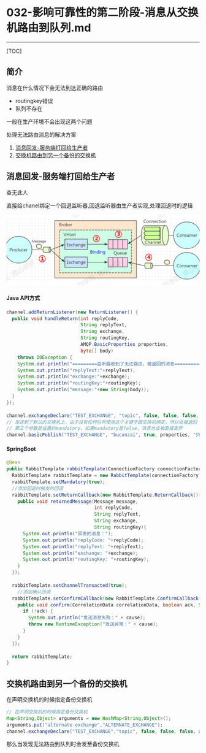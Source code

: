 # 032-影响可靠性的第二阶段-消息从交换机路由到队列.md

---

[TOC]

## 简介

消息在什么情况下会无法到达正确的路由

- routingkey错误
- 队列不存在

一般在生产环境不会出现这两个问题

处理无法路由消息的解决方案

1. [消息回发-服务端打回给生产者](#消息回发-服务端打回给生产者)
2. [交换机路由到另一个备份的交换机](#交换机路由到另一个备份的交换机)

## 消息回发-服务端打回给生产者

查无此人

直接给chanel绑定一个回退监听器,回退监听器由生产者实现,处理回退时的逻辑

![image-20201119112438108](../../../../../assets/image-20201119112438108.png)

#### Java API方式

```java
channel.addReturnListener(new ReturnListener() {
  public void handleReturn(int replyCode,
                           String replyText,
                           String exchange,
                           String routingKey,
                           AMQP.BasicProperties properties,
                           byte[] body)
    throws IOException {
    System.out.println("=========监听器收到了无法路由，被返回的消息============");
    System.out.println("replyText:"+replyText);
    System.out.println("exchange:"+exchange);
    System.out.println("routingKey:"+routingKey);
    System.out.println("message:"+new String(body));
  }
});

channel.exchangeDeclare("TEST_EXCHANGE", "topic", false, false, false, null);
// 发送到了默认的交换机上，由于没有任何队列使用这个关键字跟交换机绑定，所以会被退回
// 第三个参数是设置的mandatory，如果mandatory是false，消息也会被直接丢弃
channel.basicPublish("TEST_EXCHANGE", "bucunzai", true, properties, "只为更好的你".getBytes());
```

#### SpringBoot

```java
@Bean
public RabbitTemplate rabbitTemplate(ConnectionFactory connectionFactory) {
  RabbitTemplate rabbitTemplate = new RabbitTemplate(connectionFactory);
  rabbitTemplate.setMandatory(true);
  //添加回退时触发的回调
  rabbitTemplate.setReturnCallback(new RabbitTemplate.ReturnCallback(){
    public void returnedMessage(Message message,
                                int replyCode,
                                String replyText,
                                String exchange,
                                String routingKey){
      System.out.println("回发的消息：");
      System.out.println("replyCode: "+replyCode);
      System.out.println("replyText: "+replyText);
      System.out.println("exchange: "+exchange);
      System.out.println("routingKey: "+routingKey);
    }
  });

  rabbitTemplate.setChannelTransacted(true);
	//添加确认回调
  rabbitTemplate.setConfirmCallback(new RabbitTemplate.ConfirmCallback() {
    public void confirm(CorrelationData correlationData, boolean ack, String cause) {
      if (!ack) {
        System.out.println("发送消息失败：" + cause);
        throw new RuntimeException("发送异常：" + cause);
      }
    }
  });

  return rabbitTemplate;
}
```

## 交换机路由到另一个备份的交换机

在声明交换机的时候指定备份交换机

```java
// 在声明交换机的时候指定备份交换机
Map<String,Object> arguments = new HashMap<String,Object>();
arguments.put("alternate-exchange","ALTERNATE_EXCHANGE");
channel.exchangeDeclare("TEST_EXCHANGE","topic", false, false, false, arguments);
```

那么当发现无法路由到队列时会发至备份交换机

